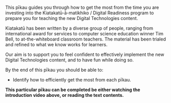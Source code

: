This pīkau guides you through how to get the most from the time you are investing into the Kiatakatū-ā-matikhiko / Digital Readiness program to prepare you for teaching the new Digital Technologies content.

Kiatakatū has been written by a diverse group of people, ranging from international award for services to computer science education winner Tim Bell, to at-the-whiteboard classroom teachers. The material has been trialed and refined to what we know works for learners.

Our aim is to support you to feel confident to effectively implement the new Digital Technologies content, and to have fun while doing so.

By the end of this pīkau you should be able to:

- Identify how to efficiently get the most from each pīkau.

**This particular pīkau can be completed be either watching the introduction video above, or reading the text contents.**
